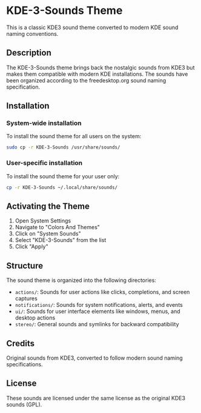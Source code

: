 # KDE-3-Sounds Theme

This is a classic KDE3 sound theme converted to modern KDE sound naming conventions.

## Description

The KDE-3-Sounds theme brings back the nostalgic sounds from KDE3 but makes them compatible with modern KDE installations. The sounds have been organized according to the freedesktop.org sound naming specification.

## Installation

### System-wide installation

To install the sound theme for all users on the system:

```bash
sudo cp -r KDE-3-Sounds /usr/share/sounds/
```

### User-specific installation

To install the sound theme for your user only:

```bash
cp -r KDE-3-Sounds ~/.local/share/sounds/
```

## Activating the Theme

1. Open System Settings
2. Navigate to "Colors And Themes"
3. Click on "System Sounds"
4. Select "KDE-3-Sounds" from the list
5. Click "Apply"

## Structure

The sound theme is organized into the following directories:

- `actions/`: Sounds for user actions like clicks, completions, and screen captures
- `notifications/`: Sounds for system notifications, alerts, and events
- `ui/`: Sounds for user interface elements like windows, menus, and desktop actions
- `stereo/`: General sounds and symlinks for backward compatibility

## Credits

Original sounds from KDE3, converted to follow modern sound naming specifications.

## License

These sounds are licensed under the same license as the original KDE3 sounds (GPL).
